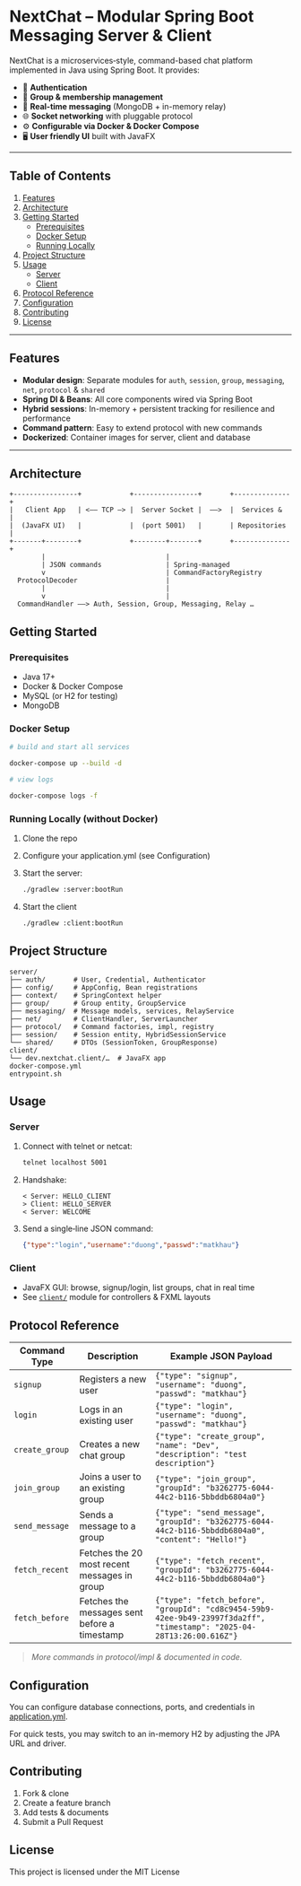 # NextChat – Modular Spring Boot Messaging Server & Client

NextChat is a microservices‐style, command-based chat platform implemented in Java using Spring Boot. It provides:

- 🔐 **Authentication**  
- 👥 **Group & membership management**  
- 💬 **Real-time messaging** (MongoDB + in-memory relay)  
- 🌐 **Socket networking** with pluggable protocol  
- ⚙️ **Configurable via Docker & Docker Compose**
- 🖥️ **User friendly UI** built with JavaFX

---

## Table of Contents

1. [Features](#features)  
2. [Architecture](#architecture)  
3. [Getting Started](#getting-started)  
   - [Prerequisites](#prerequisites)  
   - [Docker Setup](#docker-setup)  
   - [Running Locally](#running-locally)  
4. [Project Structure](#project-structure)  
5. [Usage](#usage)  
   - [Server](#server)  
   - [Client](#client)  
6. [Protocol Reference](#protocol-reference)  
7. [Configuration](#configuration)  
8. [Contributing](#contributing)  
9. [License](#license)  

---

## Features

- **Modular design**: Separate modules for `auth`, `session`, `group`, `messaging`, `net`, `protocol` & `shared`  
- **Spring DI & Beans**: All core components wired via Spring Boot  
- **Hybrid sessions**: In-memory + persistent tracking for resilience and performance  
- **Command pattern**: Easy to extend protocol with new commands  
- **Dockerized**: Container images for server, client and database  

---

## Architecture

```text
+----------------+            +----------------+       +--------------+
|   Client App   | <–– TCP –> |  Server Socket |  ––>  |  Services &  |
|  (JavaFX UI)   |            |  (port 5001)   |       | Repositories |
+-------+--------+            +--------+-------+       +--------------+
        |                              |
        | JSON commands                | Spring-managed
        v                              | CommandFactoryRegistry
  ProtocolDecoder                      |
        |                              |
        v                              |
  CommandHandler ––> Auth, Session, Group, Messaging, Relay …
```

## Getting Started

### Prerequisites

- Java 17+
- Docker & Docker Compose
- MySQL (or H2 for testing)
- MongoDB

### Docker Setup

```bash
# build and start all services

docker-compose up --build -d

# view logs

docker-compose logs -f
```

### Running Locally (without Docker)

1. Clone the repo
2. Configure your application.yml (see Configuration)
3. Start the server:

    ```bash
    ./gradlew :server:bootRun
    ```

4. Start the client

    ```bash
    ./gradlew :client:bootRun
    ```

## Project Structure

```text
server/
├── auth/       # User, Credential, Authenticator  
├── config/     # AppConfig, Bean registrations  
├── context/    # SpringContext helper  
├── group/      # Group entity, GroupService  
├── messaging/  # Message models, services, RelayService  
├── net/        # ClientHandler, ServerLauncher  
├── protocol/   # Command factories, impl, registry  
├── session/    # Session entity, HybridSessionService  
└── shared/     # DTOs (SessionToken, GroupResponse)
client/
└── dev.nextchat.client/…  # JavaFX app
docker-compose.yml  
entrypoint.sh
```

## Usage

### Server

1. Connect with telnet or netcat:

    ```bash
    telnet localhost 5001
    ```

2. Handshake:

    ```arduino
    < Server: HELLO_CLIENT
    > Client: HELLO_SERVER
    < Server: WELCOME
    ```

3. Send a single‐line JSON command:

    ```json
    {"type":"login","username":"duong","passwd":"matkhau"}
    ```

### Client

- JavaFX GUI: browse, signup/login, list groups, chat in real time
- See [`client/`](\client) module for controllers & FXML layouts

## Protocol Reference

| Command Type      | Description                                 | Example JSON Payload                                                                 |
|-------------------|---------------------------------------------|--------------------------------------------------------------------------------------|
| `signup`          | Registers a new user                        | `{"type": "signup", "username": "duong", "passwd": "matkhau"}`                         |
| `login`           | Logs in an existing user                    | `{"type": "login", "username": "duong", "passwd": "matkhau"}`                          |
| `create_group`    | Creates a new chat group                    | `{"type": "create_group", "name": "Dev", "description": "test description"}`       |
| `join_group`      | Joins a user to an existing group           | `{"type": "join_group", "groupId": "b3262775-6044-44c2-b116-5bbddb6804a0"}`         |
| `send_message`    | Sends a message to a group                  | `{"type": "send_message", "groupId": "b3262775-6044-44c2-b116-5bbddb6804a0", "content": "Hello!"}` |
| `fetch_recent`    | Fetches the 20 most recent messages in group| `{"type": "fetch_recent", "groupId": "b3262775-6044-44c2-b116-5bbddb6804a0"}`       |
| `fetch_before`    | Fetches the messages sent before a timestamp | `{"type": "fetch_before", "groupId": "cd8c9454-59b9-42ee-9b49-23997f3da2ff", "timestamp": "2025-04-28T13:26:00.616Z"}`       |

> _More commands in protocol/impl & documented in code._

## Configuration

You can configure database connections, ports, and credentials in [application.yml](server/src/main/resources/application.yml).

For quick tests, you may switch to an in-memory H2 by adjusting the JPA URL and driver.

## Contributing

1. Fork & clone
2. Create a feature branch
3. Add tests & documents
4. Submit a Pull Request

## License

This project is licensed under the MIT License
